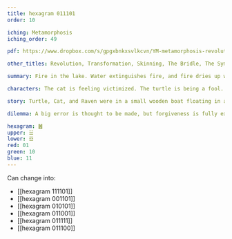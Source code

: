 ```yaml
---
title: hexagram 011101
order: 10

iching: Metamorphosis
iching_order: 49

pdf: https://www.dropbox.com/s/gpgxbnkxsvlkcvn/YM-metamorphosis-revolution.pdf?dl=0

other_titles: Revolution, Transformation, Skinning, The Bridle, The Symbol of Change, Molting, Changing, Radical Change, Overthrowing, Upheaval

summary: Fire in the lake. Water extinguishes fire, and fire dries up water. The image of metamorphosis. Each changes the other. Mutually incompatible forces are in dialogue.

characters: The cat is feeling victimized. The turtle is being a fool. The raven is playing the hero.

story: Turtle, Cat, and Raven were in a small wooden boat floating in a lake. Turtle, growing cold, started a fire in the boat. Cat, fearing water almost as much as fire, gets mad at Turtle for burning their boat. Raven puts the fire out by dipping into the lake and flapping his wet wings violently above the fire, stirring up a lot of water, smoke, and ash into the boat and onto Cat's fur and into Turtle's mouth and eyes. The fire is out but they are now unrecognizable.

dilemma: A big error is thought to be made, but forgiveness is fully extended after the fact when it turns out to have been a necessary mistake.

hexagram: ䷰
upper: ☱
lower: ☲
red: 01
green: 10
blue: 11
---
```


Can change into:
- [[hexagram 111101]]
- [[hexagram 001101]]
- [[hexagram 010101]]
- [[hexagram 011001]]
- [[hexagram 011111]]
- [[hexagram 011100]]